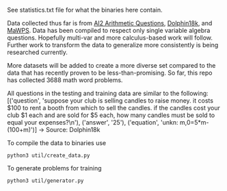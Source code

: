 See statistics.txt file for what the binaries here contain.

Data collected thus far is from [AI2 Arithmetic Questions](https://allenai.org/data/data-all.html), [Dolphin18k](https://www.microsoft.com/en-us/research/wp-content/uploads/2015/08/dolphin18k.pdf), and [MaWPS](http://lang.ee.washington.edu/MAWPS/). Data has been compiled to respect only single variable algebra questions. Hopefully multi-var and more calculus-based work will follow. Further work to transform the data to generalize more consistently is being researched currently.

More datasets will be added to create a more diverse set compared to the data that has recently proven to be less-than-promising. So far, this repo has collected 3688 math word problems.

All questions in the testing and training data are similar to the following:
[('question', 'suppose your club is selling candles to raise money. it costs $100 to rent a booth from which to sell the candles. if the candles cost your club $1 each and are sold for $5 each, how many candles must be sold to equal your expenses?\n'), ('answer', '25'), ('equation', 'unkn: m,0=5*m-(100+m)')]
-> Source: Dolphin18k

To compile the data to binaries use
```
python3 util/create_data.py
```

To generate problems for training
```
python3 util/generator.py
```
